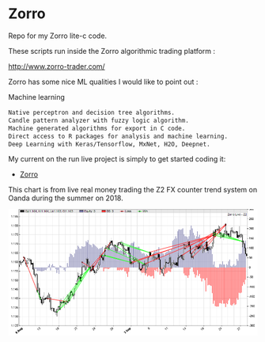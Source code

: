 # Zorro
Repo for my Zorro lite-c code. 

These scripts run inside the Zorro algorithmic trading platform : 

http://www.zorro-trader.com/

Zorro has some nice ML qualities I would like to point out : 

Machine learning

    Native perceptron and decision tree algorithms.
    Candle pattern analyzer with fuzzy logic algorithm.
    Machine generated algorithms for export in C code.
    Direct access to R packages for analysis and machine learning.
    Deep Learning with Keras/Tensorflow, MxNet, H2O, Deepnet.


My current on the run live project is simply to get started coding it:

* [Zorro](https://github.com/jrathgeber/Zorro/blob/master/Strategy/J12a.c)

This chart is from live real money trading the Z2 FX counter trend system on Oanda during the summer on 2018.  

![Zorro]( /Images/Z2.png)
